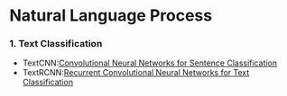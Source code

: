 # Natural Language Process

### 1. Text Classification
- TextCNN:[Convolutional Neural Networks for Sentence Classification](https://arxiv.org/pdf/1408.5882.pdf)
- TextRCNN:[Recurrent Convolutional Neural Networks for Text Classification](https://dl.acm.org/doi/10.5555/2886521.2886636)
